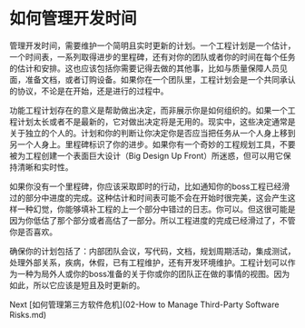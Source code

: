 # 如何管理开发时间

管理开发时间，需要维护一个简明且实时更新的计划。一个工程计划是一个估计，一个时间表，一系列取得进步的里程碑，还有对你的团队或者你的时间在每个任务的估计和安排。这也应该包括你需要记得去做的其他事，比如与质量保障人员见面，准备文档，或者订购设备。如果你在一个团队里，工程计划会是一个共同承认的协议，不论是在开始，还是进行的过程中。

功能工程计划存在的意义是帮助做出决定，而非展示你是如何组织的。如果一个工程计划太长或者不是最新的，它对做出决定将是无用的。现实中，这些决定通常是关于独立的个人的。计划和你的判断让你决定你是否应当把任务从一个人身上移到另一个人身上。里程碑标识了你的进步。如果你有一个奇妙的工程规划工具，不要被为工程创建一个表面巨大设计（Big Design Up Front）所迷惑，但可以用它保持清晰和实时性。

如果你没有一个里程碑，你应该采取即时的行动，比如通知你的boss工程已经滑过的部分中进度的完成。这种估计和时间表可能不会在开始时很完美，这会产生这样一种幻觉，你能够填补工程的上一个部分中错过的日志。你可以。但这很可能是因为你低估了那个部分或者高估了一部分。所以工程进度的完成已经滑过了，不管你是否喜欢。

确保你的计划包括了：内部团队会议，写代码，文档，规划周期活动，集成测试，处理外部关系，疾病，休假，已有工程维护，还有开发环境维护。工程计划可以作为一种为局外人或你的boss准备的关于你或你的团队正在做的事情的视图。因为如此，所以它应该是短且及时更新的。

Next [如何管理第三方软件危机](02-How to Manage Third-Party Software Risks.md)
